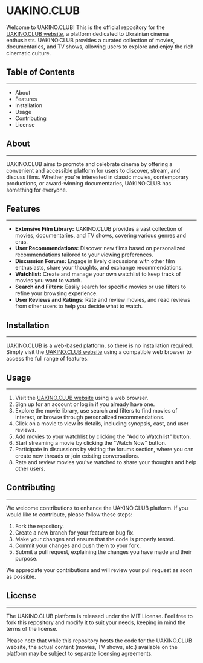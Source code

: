 # UAKINO.CLUB

Welcome to UAKINO.CLUB! This is the official repository for the [UAKINO.CLUB website](https://uakino.club/), a platform dedicated to Ukrainian cinema enthusiasts. UAKINO.CLUB provides a curated collection of movies, documentaries, and TV shows, allowing users to explore and enjoy the rich cinematic culture.

## Table of Contents

____

+ About
+ Features
+ Installation
+ Usage
+ Contributing
+ License

## About

____

UAKINO.CLUB aims to promote and celebrate cinema by offering a convenient and accessible platform for users to discover, stream, and discuss films. Whether you're interested in classic movies, contemporary productions, or award-winning documentaries, UAKINO.CLUB has something for everyone.

## Features

____

+ **Extensive Film Library:** UAKINO.CLUB provides a vast collection of movies, documentaries, and TV shows, covering various genres and eras.
+ **User Recommendations:** Discover new films based on personalized recommendations tailored to your viewing preferences.
+ **Discussion Forums:** Engage in lively discussions with other film enthusiasts, share your thoughts, and exchange recommendations.
+ **Watchlist:** Create and manage your own watchlist to keep track of movies you want to watch.
+ **Search and Filters:** Easily search for specific movies or use filters to refine your browsing experience.
+ **User Reviews and Ratings:** Rate and review movies, and read reviews from other users to help you decide what to watch.

## Installation

____

UAKINO.CLUB is a web-based platform, so there is no installation required. Simply visit the [UAKINO.CLUB website](https://uakino.club/) using a compatible web browser to access the full range of features.

## Usage

____

1. Visit the [UAKINO.CLUB website](https://uakino.club/) using a web browser.
2. Sign up for an account or log in if you already have one.
3. Explore the movie library, use search and filters to find movies of interest, or browse through personalized recommendations.
4. Click on a movie to view its details, including synopsis, cast, and user reviews.
5. Add movies to your watchlist by clicking the "Add to Watchlist" button.
6. Start streaming a movie by clicking the "Watch Now" button.
7. Participate in discussions by visiting the forums section, where you can create new threads or join existing conversations.
8. Rate and review movies you've watched to share your thoughts and help other users.

## Contributing

____

We welcome contributions to enhance the UAKINO.CLUB platform. If you would like to contribute, please follow these steps:

1. Fork the repository.
2. Create a new branch for your feature or bug fix.
3. Make your changes and ensure that the code is properly tested.
4. Commit your changes and push them to your fork.
5. Submit a pull request, explaining the changes you have made and their purpose.

We appreciate your contributions and will review your pull request as soon as possible.

## License

____

The UAKINO.CLUB platform is released under the MIT License. Feel free to fork this repository and modify it to suit your needs, keeping in mind the terms of the license.

Please note that while this repository hosts the code for the UAKINO.CLUB website, the actual content (movies, TV shows, etc.) available on the platform may be subject to separate licensing agreements.
